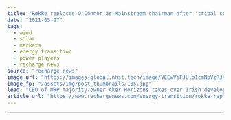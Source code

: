 ```yaml
---
title: "Røkke replaces O'Connor as Mainstream chairman after 'tribal society' comment on panel"
date: "2021-05-27"
tags: 
  - wind
  - solar
  - markets
  - energy transition
  - power players
  - recharge news
source: "recharge news"
image_url: "https://images-global.nhst.tech/image/VEEwVjFJUlo1cmNpVzRJV1NjdlFsNnRwZG9VdVVOK3p0RzREcGROWlBPQT0=/nhst/binary/0a2dd2dc7660eb90a8f4466f1477f353"
image_fp: "/assets/img/post_thumbnails/105.jpg"
lead: "CEO of MRP majority-owner Aker Horizons takes over Irish developer board after industry pioneer makes ill-judged comments about speed of African energy transition"
article_url: "https://www.rechargenews.com/energy-transition/rokke-replaces-oconnor-as-mainstream-chairman-after-tribal-society-comment-on-panel/2-1-1017118"
---
```


---
